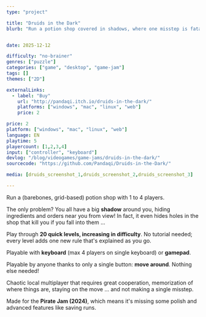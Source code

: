 ```yaml
---
type: "project"

title: "Druids in the Dark"
blurb: "Run a potion shop covered in shadows, where one misstep is fatal."


date: 2025-12-12

difficulty: "no-brainer"
genres: ["puzzle"]
categories: ["game", "desktop", "game-jam"]
tags: []
themes: ["2D"]

externalLinks:
  - label: "Buy"
    url: "http://pandaqi.itch.io/druids-in-the-dark/"
    platforms: ["windows", "mac", "linux", "web"]
    price: 2

price: 2
platform: ["windows", "mac", "linux", "web"]
language: EN
playtime: 5
playercount: [1,2,3,4]
input: ["controller", "keyboard"]
devlog: "/blog/videogames/game-jams/druids-in-the-dark/"
sourcecode: "https://github.com/Pandaqi/Druids-in-the-Dark/"

media: [druids_screenshot_1,druids_screenshot_2,druids_screenshot_3]

---
```


Run a (barebones, grid-based) potion shop with 1 to 4 players. 

The only problem? You all have a big **shadow** around you, hiding ingredients and orders near you from view! In fact, it even hides holes in the shop that kill you if you fall into them ...

Play through **20 quick levels, increasing in difficulty**. No tutorial needed; every level adds one new rule that's explained as you go.

Playable with **keyboard** (max 4 players on single keyboard) or **gamepad**.

Playable by anyone thanks to only a single button: **move around**. Nothing else needed!

Chaotic local multiplayer that requires great cooperation, memorization of where things are, staying on the move ... and not making a single misstep.

Made for the **Pirate Jam (2024)**, which means it's missing some polish and advanced features like saving runs.